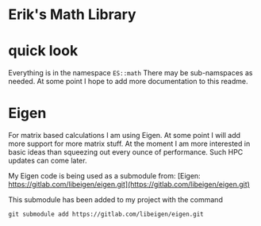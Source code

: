 # Erik's Math Library

# quick look

Everything is in the namespace `ES::math`
There may be sub-namspaces as needed. At some point I hope to add more documentation to this readme.

# Eigen
For matrix based calculations I am using Eigen. At some point I will add more support for more matrix stuff.
At the moment I am more interested in basic ideas than squeezing out every ounce of performance. 
Such HPC updates can come later.

My Eigen code is being used as a submodule from:
[Eigen: https://gitlab.com/libeigen/eigen.git](https://gitlab.com/libeigen/eigen.git)

This submodule has been added to my project with the command
```shell
git submodule add https://gitlab.com/libeigen/eigen.git
```

